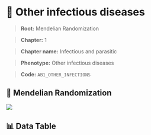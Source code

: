 # 🧪 Other infectious diseases

> **Root:** Mendelian Randomization

> **Chapter:** 1  

> **Chapter name:** Infectious and parasitic

> **Phenotype:** Other infectious diseases  

> **Code:** `AB1_OTHER_INFECTIONS`

## 🧬 Mendelian Randomization  

<img src="/MR/Figures/Forward/AB1_OTHER_INFECTIONS.png"/>

## 📊 Data Table

<CsvTableMRF src="/MR_Data/Forward/AB1_OTHER_INFECTIONS.csv"/>
